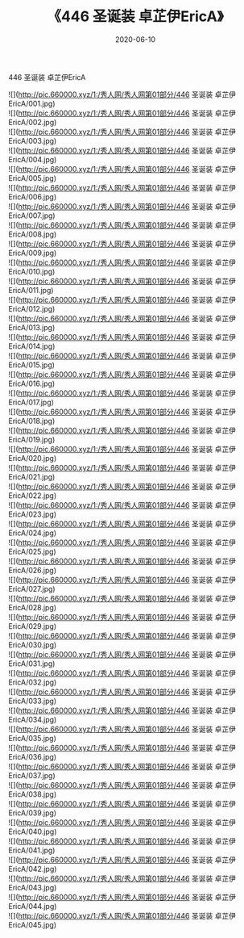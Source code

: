 ﻿---
layout: post
title:  《446 圣诞装 卓芷伊EricA》
date:   2020-06-10
img: http://pic.660000.xyz/1:/秀人网/秀人网第01部分/446 圣诞装 卓芷伊EricA/000.jpg
categories: [美女, 清纯, 唯美]
---

446 圣诞装 卓芷伊EricA

  ![](http://pic.660000.xyz/1:/秀人网/秀人网第01部分/446 圣诞装 卓芷伊EricA/001.jpg) <br> ![](http://pic.660000.xyz/1:/秀人网/秀人网第01部分/446 圣诞装 卓芷伊EricA/002.jpg) <br> ![](http://pic.660000.xyz/1:/秀人网/秀人网第01部分/446 圣诞装 卓芷伊EricA/003.jpg) <br> ![](http://pic.660000.xyz/1:/秀人网/秀人网第01部分/446 圣诞装 卓芷伊EricA/004.jpg) <br> ![](http://pic.660000.xyz/1:/秀人网/秀人网第01部分/446 圣诞装 卓芷伊EricA/005.jpg) <br> ![](http://pic.660000.xyz/1:/秀人网/秀人网第01部分/446 圣诞装 卓芷伊EricA/006.jpg) <br> ![](http://pic.660000.xyz/1:/秀人网/秀人网第01部分/446 圣诞装 卓芷伊EricA/007.jpg) <br> ![](http://pic.660000.xyz/1:/秀人网/秀人网第01部分/446 圣诞装 卓芷伊EricA/008.jpg) <br> ![](http://pic.660000.xyz/1:/秀人网/秀人网第01部分/446 圣诞装 卓芷伊EricA/009.jpg) <br> ![](http://pic.660000.xyz/1:/秀人网/秀人网第01部分/446 圣诞装 卓芷伊EricA/010.jpg) <br> ![](http://pic.660000.xyz/1:/秀人网/秀人网第01部分/446 圣诞装 卓芷伊EricA/011.jpg) <br> ![](http://pic.660000.xyz/1:/秀人网/秀人网第01部分/446 圣诞装 卓芷伊EricA/012.jpg) <br> ![](http://pic.660000.xyz/1:/秀人网/秀人网第01部分/446 圣诞装 卓芷伊EricA/013.jpg) <br> ![](http://pic.660000.xyz/1:/秀人网/秀人网第01部分/446 圣诞装 卓芷伊EricA/014.jpg) <br> ![](http://pic.660000.xyz/1:/秀人网/秀人网第01部分/446 圣诞装 卓芷伊EricA/015.jpg) <br> ![](http://pic.660000.xyz/1:/秀人网/秀人网第01部分/446 圣诞装 卓芷伊EricA/016.jpg) <br> ![](http://pic.660000.xyz/1:/秀人网/秀人网第01部分/446 圣诞装 卓芷伊EricA/017.jpg) <br> ![](http://pic.660000.xyz/1:/秀人网/秀人网第01部分/446 圣诞装 卓芷伊EricA/018.jpg) <br> ![](http://pic.660000.xyz/1:/秀人网/秀人网第01部分/446 圣诞装 卓芷伊EricA/019.jpg) <br> ![](http://pic.660000.xyz/1:/秀人网/秀人网第01部分/446 圣诞装 卓芷伊EricA/020.jpg) <br> ![](http://pic.660000.xyz/1:/秀人网/秀人网第01部分/446 圣诞装 卓芷伊EricA/021.jpg) <br> ![](http://pic.660000.xyz/1:/秀人网/秀人网第01部分/446 圣诞装 卓芷伊EricA/022.jpg) <br> ![](http://pic.660000.xyz/1:/秀人网/秀人网第01部分/446 圣诞装 卓芷伊EricA/023.jpg) <br> ![](http://pic.660000.xyz/1:/秀人网/秀人网第01部分/446 圣诞装 卓芷伊EricA/024.jpg) <br> ![](http://pic.660000.xyz/1:/秀人网/秀人网第01部分/446 圣诞装 卓芷伊EricA/025.jpg) <br> ![](http://pic.660000.xyz/1:/秀人网/秀人网第01部分/446 圣诞装 卓芷伊EricA/026.jpg) <br> ![](http://pic.660000.xyz/1:/秀人网/秀人网第01部分/446 圣诞装 卓芷伊EricA/027.jpg) <br> ![](http://pic.660000.xyz/1:/秀人网/秀人网第01部分/446 圣诞装 卓芷伊EricA/028.jpg) <br> ![](http://pic.660000.xyz/1:/秀人网/秀人网第01部分/446 圣诞装 卓芷伊EricA/029.jpg) <br> ![](http://pic.660000.xyz/1:/秀人网/秀人网第01部分/446 圣诞装 卓芷伊EricA/030.jpg) <br> ![](http://pic.660000.xyz/1:/秀人网/秀人网第01部分/446 圣诞装 卓芷伊EricA/031.jpg) <br> ![](http://pic.660000.xyz/1:/秀人网/秀人网第01部分/446 圣诞装 卓芷伊EricA/032.jpg) <br> ![](http://pic.660000.xyz/1:/秀人网/秀人网第01部分/446 圣诞装 卓芷伊EricA/033.jpg) <br> ![](http://pic.660000.xyz/1:/秀人网/秀人网第01部分/446 圣诞装 卓芷伊EricA/034.jpg) <br> ![](http://pic.660000.xyz/1:/秀人网/秀人网第01部分/446 圣诞装 卓芷伊EricA/035.jpg) <br> ![](http://pic.660000.xyz/1:/秀人网/秀人网第01部分/446 圣诞装 卓芷伊EricA/036.jpg) <br> ![](http://pic.660000.xyz/1:/秀人网/秀人网第01部分/446 圣诞装 卓芷伊EricA/037.jpg) <br> ![](http://pic.660000.xyz/1:/秀人网/秀人网第01部分/446 圣诞装 卓芷伊EricA/038.jpg) <br> ![](http://pic.660000.xyz/1:/秀人网/秀人网第01部分/446 圣诞装 卓芷伊EricA/039.jpg) <br> ![](http://pic.660000.xyz/1:/秀人网/秀人网第01部分/446 圣诞装 卓芷伊EricA/040.jpg) <br> ![](http://pic.660000.xyz/1:/秀人网/秀人网第01部分/446 圣诞装 卓芷伊EricA/041.jpg) <br> ![](http://pic.660000.xyz/1:/秀人网/秀人网第01部分/446 圣诞装 卓芷伊EricA/042.jpg) <br> ![](http://pic.660000.xyz/1:/秀人网/秀人网第01部分/446 圣诞装 卓芷伊EricA/043.jpg) <br> ![](http://pic.660000.xyz/1:/秀人网/秀人网第01部分/446 圣诞装 卓芷伊EricA/044.jpg) <br> ![](http://pic.660000.xyz/1:/秀人网/秀人网第01部分/446 圣诞装 卓芷伊EricA/045.jpg) <br>